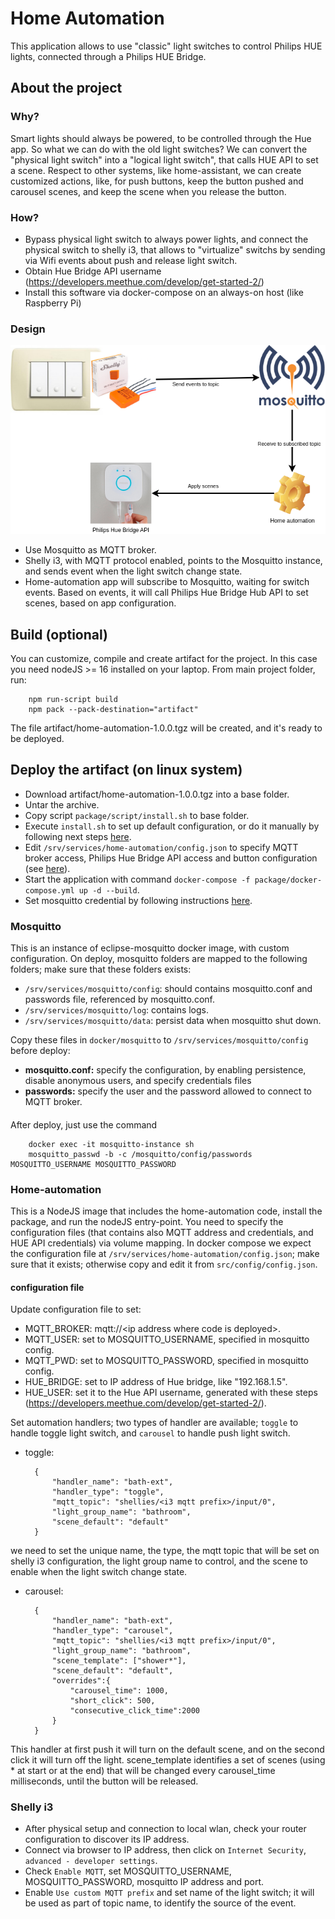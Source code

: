 # Home Automation

This application allows to use "classic" light switches to control Philips HUE lights, connected through a Philips HUE Bridge.

## About the project

### Why?

Smart lights should always be powered, to be controlled through the Hue app.
So what we can do with the old light switches? We can convert the "physical light switch" into a "logical light switch", that calls HUE API to set a scene.
Respect to other systems, like home-assistant, we can create customized actions, like, for push buttons, keep the button pushed and carousel scenes, and keep the scene when you release the button.

### How?
- Bypass physical light switch to always power lights, and connect the physical switch to shelly i3, that allows to "virtualize" switchs by sending via Wifi events about push and release light switch.
- Obtain Hue Bridge API username (https://developers.meethue.com/develop/get-started-2/)
- Install this software via docker-compose on an always-on host (like Raspberry Pi)

### Design

![text](./img/home-automation.drawio.png)

- Use Mosquitto as MQTT broker.
- Shelly i3, with MQTT protocol enabled, points to the Mosquitto instance, and sends event when the light switch change state.
- Home-automation app will subscribe to Mosquitto, waiting for switch events. Based on events, it will call Philips Hue Bridge Hub API to set scenes, based on app configuration.

## Build (optional)
You can customize, compile and create artifact for the project. In this case you need nodeJS >= 16 installed on your laptop.
From main project folder, run:

        npm run-script build
        npm pack --pack-destination="artifact"

The file artifact/home-automation-1.0.0.tgz will be created, and it's ready to be deployed.

## Deploy the artifact (on linux system)
- Download artifact/home-automation-1.0.0.tgz into a base folder.
- Untar the archive.
- Copy script `package/script/install.sh` to base folder.
- Execute `install.sh` to set up default configuration, or do it manually by following next steps [here](#mosquitto).
- Edit `/srv/services/home-automation/config.json` to specify MQTT broker access, Philips Hue Bridge API access and button configuration (see [here](#htconf)).
- Start the application with command `docker-compose -f package/docker-compose.yml up -d --build`.
- Set mosquitto credential by following instructions [here](#mosquitto_pwd).

### Mosquitto 

This is an instance of eclipse-mosquitto docker image, with custom configuration.
On deploy, mosquitto folders are mapped to the following folders; make sure that these folders exists:
- `/srv/services/mosquitto/config`: should contains mosquitto.conf and passwords file, referenced by mosquitto.conf.
- `/srv/services/mosquitto/log`: contains logs.
- `/srv/services/mosquitto/data`: persist data when mosquitto shut down.

Copy these files in `docker/mosquitto` to `/srv/services/mosquitto/config` before deploy:
- **mosquitto.conf:** specify the configuration, by enabling persistence, disable anonymous users, and specify credentials files
- **passwords:** specify the user and the password allowed to connect to MQTT broker.

<h4 id="mosquitto_pwd"></h4>
After deploy, just use the command
        
        docker exec -it mosquitto-instance sh
        mosquitto_passwd -b -c /mosquitto/config/passwords MOSQUITTO_USERNAME MOSQUITTO_PASSWORD

### Home-automation
This is a NodeJS image that includes the home-automation code, install the package, and run the nodeJS entry-point.
You need to specify the configuration files (that contains also MQTT address and credentials, and HUE API credentials) via volume mapping.
In docker compose we expect the configuration file at `/srv/services/home-automation/config.json`; make sure that it exists; otherwise copy and edit it from `src/config/config.json`.

<h4 id="htconf"><strong>configuration file</strong></h4>

Update configuration file to set:
- MQTT_BROKER: mqtt://\<ip address where code is deployed\>.
- MQTT_USER: set to MOSQUITTO_USERNAME, specified in mosquitto config.
- MQTT_PWD: set to MOSQUITTO_PASSWORD, specified in mosquitto config.
- HUE_BRIDGE: set to IP address of Hue bridge, like "192.168.1.5".
- HUE_USER: set it to the Hue API username, generated with these steps (https://developers.meethue.com/develop/get-started-2/).

Set automation handlers; two types of handler are available; `toggle` to handle toggle light switch, and `carousel` to handle push light switch.

- toggle:

        {
            "handler_name": "bath-ext",
            "handler_type": "toggle",
            "mqtt_topic": "shellies/<i3 mqtt prefix>/input/0",
            "light_group_name": "bathroom",
            "scene_default": "default"
        }

we need to set the unique name, the type, the mqtt topic that will be set on shelly i3 configuration, the light group name to control, and the scene to enable when the light switch change state.

- carousel:

        {
            "handler_name": "bath-ext",
            "handler_type": "carousel",
            "mqtt_topic": "shellies/<i3 mqtt prefix>/input/0",
            "light_group_name": "bathroom",
            "scene_template": ["shower*"],
            "scene_default": "default",
            "overrides":{
                "carousel_time": 1000,
                "short_click": 500,
                "consecutive_click_time":2000
            }
        }

This handler at first push it will turn on the default scene, and on the second click it will turn off the light. scene_template identifies a set of scenes (using * at start or at the end) that will be changed every carousel_time milliseconds, until the button will be released.



### Shelly i3
 - After physical setup and connection to local wlan, check your router configuration to discover its IP address.
 - Connect via browser to IP address, then click on `Internet Security`, `advanced - developer settings`.
 - Check `Enable MQTT`, set MOSQUITTO_USERNAME, MOSQUITTO_PASSWORD, mosquitto IP address and port.
 - Enable `Use custom MQTT prefix` and set name of the light switch; it will be used as part of topic name, to identify the source of the event.
